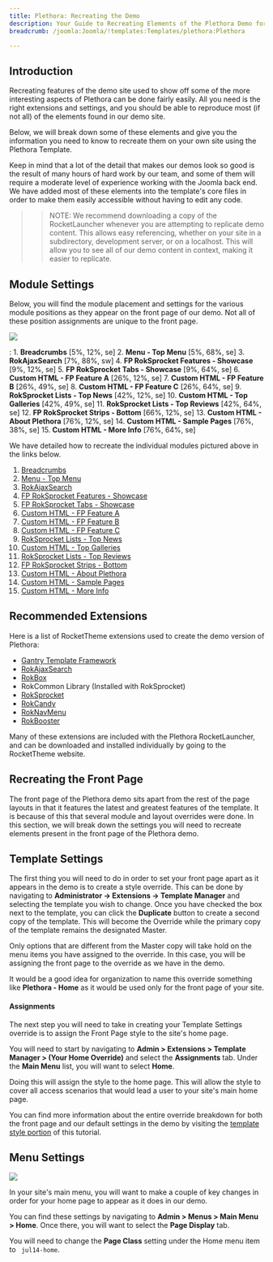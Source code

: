```yaml
---
title: Plethora: Recreating the Demo
description: Your Guide to Recreating Elements of the Plethora Demo for Joomla
breadcrumb: /joomla:Joomla/!templates:Templates/plethora:Plethora

---
```


Introduction
-----

Recreating features of the demo site used to show off some of the more interesting aspects of Plethora can be done fairly easily. All you need is the right extensions and settings, and you should be able to reproduce most (if not all) of the elements found in our demo site.

Below, we will break down some of these elements and give you the information you need to know to recreate them on your own site using the Plethora Template.

Keep in mind that a lot of the detail that makes our demos look so good is the result of many hours of hard work by our team, and some of them will require a moderate level of experience working with the Joomla back end. We have added most of these elements into the template's core files in order to make them easily accessible without having to edit any code.

>> NOTE: We recommend downloading a copy of the RocketLauncher whenever you are attempting to replicate demo content. This allows easy referencing, whether on your site in a subdirectory, development server, or on a localhost. This will allow you to see all of our demo content in context, making it easier to replicate.

Module Settings
-----


Below, you will find the module placement and settings for the various module positions as they appear on the front page of our demo. Not all of these position assignments are unique to the front page.

![][template2]

:   1. **Breadcrumbs**  [5%, 12%, se]
    2. **Menu - Top Menu**  [5%, 68%, se]
    3. **RokAjaxSearch**  [7%, 88%, sw]
    4. **FP RokSprocket Features - Showcase**  [9%, 12%, se]
    5. **FP RokSprocket Tabs - Showcase**  [9%, 64%, se]
    6. **Custom HTML - FP Feature A**  [26%, 12%, se]
    7. **Custom HTML - FP Feature B**  [26%, 49%, se]
    8. **Custom HTML - FP Feature C**  [26%, 64%, se]
    9. **RokSprocket Lists - Top News**  [42%, 12%, se]
    10. **Custom HTML - Top Galleries**  [42%, 49%, se]
    11. **RokSprocket Lists - Top Reviews**  [42%, 64%, se]
    12. **FP RokSprocket Strips - Bottom** [66%, 12%, se]
    13. **Custom HTML - About Plethora** [76%, 12%, se]
    14. **Custom HTML - Sample Pages** [76%, 38%, se]
    15. **Custom HTML - More Info** [76%, 64%, se]

We have detailed how to recreate the individual modules pictured above in the links below.

1. [Breadcrumbs][module1]
2. [Menu - Top Menu][module2]
3. [RokAjaxSearch][module3]
4. [FP RokSprocket Features - Showcase][module4]
5. [FP RokSprocket Tabs - Showcase][module5]
6. [Custom HTML - FP Feature A][module6]
7. [Custom HTML - FP Feature B][module7]
8. [Custom HTML - FP Feature C][module8]
9. [RokSprocket Lists - Top News][module9]
10. [Custom HTML - Top Galleries][module10]
11. [RokSprocket Lists - Top Reviews][module11]
12. [FP RokSprocket Strips - Bottom][module12]
13. [Custom HTML - About Plethora][module13]
14. [Custom HTML - Sample Pages][module14]
15. [Custom HTML - More Info][module15]

Recommended Extensions
-----

Here is a list of RocketTheme extensions used to create the demo version of Plethora:

* [Gantry Template Framework][gantry]
* [RokAjaxSearch][rokajaxsearch]
* [RokBox][rokbox]
* RokCommon Library (Installed with RokSprocket)
* [RokSprocket][roksprocket]
* [RokCandy][rokcandy]
* [RokNavMenu][roknavmenu]
* [RokBooster][rokbooster]

Many of these extensions are included with the Plethora RocketLauncher, and can be downloaded and installed individually by going to the RocketTheme website.

Recreating the Front Page
-----

The front page of the Plethora demo sits apart from the rest of the page layouts in that it features the latest and greatest features of the template. It is because of this that several module and layout overrides were done. In this section, we will break down the settings you will need to recreate elements present in the front page of the Plethora demo.

Template Settings
-----

The first thing you will need to do in order to set your front page apart as it appears in the demo is to create a style override. This can be done by navigating to **Administrator -> Extensions -> Template Manager** and selecting the template you wish to change.  Once you have checked the box next to the template, you can click the **Duplicate** button to create a second copy of the template. This will become the Override while the primary copy of the template remains the designated Master.

Only options that are different from the Master copy will take hold on the menu items you have assigned to the override. In this case, you will be assigning the front page to the override as we have in the demo.

It would be a good idea for organization to name this override something like **Plethora - Home** as it would be used only for the front page of your site.

#### Assignments

The next step you will need to take in creating your Template Settings override is to assign the Front Page style to the site's home page. 

You will need to start by navigating to **Admin > Extensions > Template Manager > (Your Home Override)** and select the **Assignments** tab. Under the **Main Menu** list, you will want to select **Home**.

Doing this will assign the style to the home page. This will allow the style to cover all access scenarios that would lead a user to your site's main home page.

You can find more information about the entire override breakdown for both the front page and our default settings in the demo by visiting the [template style portion][demooverride] of this tutorial.

Menu Settings
-----

![][mainmenu]

In your site's main menu, you will want to make a couple of key changes in order for your home page to appear as it does in our demo.

You can find these settings by navigating to **Admin > Menus > Main Menu > Home**. Once there, you will want to select the **Page Display** tab.

You will need to change the **Page Class** setting under the Home menu item to ` jul14-home`.

[gantry]: http://gantry.org/downloads
[rokajaxsearch]: http://www.rockettheme.com/joomla/extensions/rokajaxsearch
[rokbox]: http://www.rockettheme.com/joomla/extensions/rokbox
[roksprocket]: http://www.rockettheme.com/joomla/extensions/roksprocket
[template2]: assets/plethora2.jpeg
[demooverride]: demo_override.md
[roknavmenu]: http://www.rockettheme.com/joomla/extensions/roknavmenu
[rokbooster]: http://www.rockettheme.com/joomla/extensions/rokbooster
[rokcandy]: http://www.rockettheme.com/joomla/extensions/rokcandy
[module1]: demo_module_1.md
[module2]: demo_module_2.md
[module3]: demo_module_3.md
[module4]: demo_module_4.md
[module5]: demo_module_5.md
[module6]: demo_module_6.md
[module7]: demo_module_7.md
[module8]: demo_module_8.md
[module9]: demo_module_9.md
[module10]: demo_module_10.md
[module11]: demo_module_11.md
[module12]: demo_module_12.md
[module13]: demo_module_13.md
[module14]: demo_module_14.md
[module15]: demo_module_15.md
[module16]: demo_module_16.md
[module17]: demo_module_17.md
[mainmenu]: assets/menu_1.jpeg
[article]: assets/article.jpg
[demo11]: assets/demo_10.jpeg
[mobile]: assets/mobilemenu.jpeg
[mobile2]: mobilemenu.md
[sidepanelmodule]: demo_module_10.md
[sidepanel]: assets/sidepanel.jpeg

